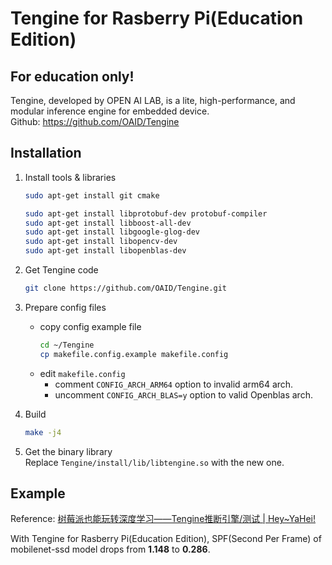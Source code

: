 # Tengine for Rasberry Pi(Education Edition)
## For education only!     

Tengine, developed by OPEN AI LAB, is a lite, high-performance, and modular inference engine for embedded device.    
Github: https://github.com/OAID/Tengine     

## Installation

1. Install tools & libraries       
    ```bash
    sudo apt-get install git cmake

    sudo apt-get install libprotobuf-dev protobuf-compiler
    sudo apt-get install libboost-all-dev
    sudo apt-get install libgoogle-glog-dev
    sudo apt-get install libopencv-dev
    sudo apt-get install libopenblas-dev
    ```    

2. Get Tengine code       
    ```bash
    git clone https://github.com/OAID/Tengine.git
    ```    

3. Prepare config files    
    * copy config example file
        ```bash
        cd ~/Tengine
        cp makefile.config.example makefile.config
        ```
    * edit `makefile.config`            
        * comment `CONFIG_ARCH_ARM64` option to invalid arm64 arch.       
        * uncomment `CONFIG_ARCH_BLAS=y` option to valid Openblas arch.        

4. Build          
    ```bash
    make -j4
    ```

5. Get the binary library      
    Replace `Tengine/install/lib/libtengine.so` with the new one.

## Example       
Reference: [树莓派也能玩转深度学习——Tengine推断引擎/测试 | Hey~YaHei!](http://hey-yahei.cn/2018/10/13/RasPi-Tengine/#%E6%B5%8B%E8%AF%95)      
    
With Tengine for Rasberry Pi(Education Edition), SPF(Second Per Frame) of mobilenet-ssd model drops from **1.148** to **0.286**.     
